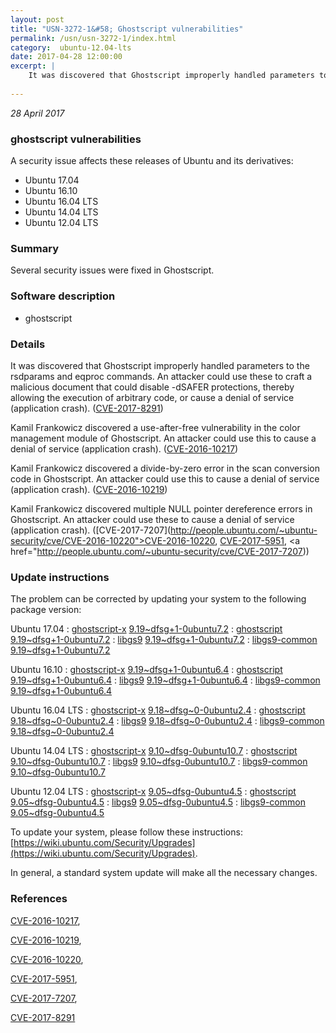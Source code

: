 ```yaml
---
layout: post
title: "USN-3272-1&#58; Ghostscript vulnerabilities"
permalink: /usn/usn-3272-1/index.html
category:  ubuntu-12.04-lts
date: 2017-04-28 12:00:00
excerpt: |
    It was discovered that Ghostscript improperly handled parameters to the rsdparams and eqproc commands. An attacker could use these to craft a malicious document that could disable -dSAFER protections, thereby allowing the execution of arbitrary code, or cause a denial of service (application crash). ([CVE-2017-8291](http://people.ubuntu.com/~ubuntu-security/cve/CVE-2017-8291))
    
--- 
```

 
 

*28 April 2017*

### ghostscript vulnerabilities

A security issue affects these releases of Ubuntu and its derivatives:

* Ubuntu 17.04
* Ubuntu 16.10
* Ubuntu 16.04 LTS
* Ubuntu 14.04 LTS
* Ubuntu 12.04 LTS

### Summary

Several security issues were fixed in Ghostscript. 

### Software description

* ghostscript 

### Details

It was discovered that Ghostscript improperly handled parameters to the rsdparams and eqproc commands. An attacker could use these to craft a malicious document that could disable -dSAFER protections, thereby allowing the execution of arbitrary code, or cause a denial of service (application crash). ([CVE-2017-8291](http://people.ubuntu.com/~ubuntu-security/cve/CVE-2017-8291))

Kamil Frankowicz discovered a use-after-free vulnerability in the color management module of Ghostscript. An attacker could use this to cause a denial of service (application crash). ([CVE-2016-10217](http://people.ubuntu.com/~ubuntu-security/cve/CVE-2016-10217))

Kamil Frankowicz discovered a divide-by-zero error in the scan conversion code in Ghostscript. An attacker could use this to cause a denial of service (application crash). ([CVE-2016-10219](http://people.ubuntu.com/~ubuntu-security/cve/CVE-2016-10219))

Kamil Frankowicz discovered multiple NULL pointer dereference errors in Ghostscript. An attacker could use these to cause a denial of service (application crash). ([CVE-2017-7207](http://people.ubuntu.com/~ubuntu-security/cve/CVE-2016-10220">CVE-2016-10220</a>, <a href="http://people.ubuntu.com/~ubuntu-security/cve/CVE-2017-5951">CVE-2017-5951</a>, <a href="http://people.ubuntu.com/~ubuntu-security/cve/CVE-2017-7207)) 

### Update instructions

The problem can be corrected by updating your system to the following package version:

Ubuntu 17.04
 : [ghostscript-x](https://launchpad.net/ubuntu/+source/ghostscript) <span> [9.19~dfsg+1-0ubuntu7.2](https://launchpad.net/ubuntu/+source/ghostscript/9.19~dfsg+1-0ubuntu7.2) </span> 
 : [ghostscript](https://launchpad.net/ubuntu/+source/ghostscript) <span> [9.19~dfsg+1-0ubuntu7.2](https://launchpad.net/ubuntu/+source/ghostscript/9.19~dfsg+1-0ubuntu7.2) </span> 
 : [libgs9](https://launchpad.net/ubuntu/+source/ghostscript) <span> [9.19~dfsg+1-0ubuntu7.2](https://launchpad.net/ubuntu/+source/ghostscript/9.19~dfsg+1-0ubuntu7.2) </span> 
 : [libgs9-common](https://launchpad.net/ubuntu/+source/ghostscript) <span> [9.19~dfsg+1-0ubuntu7.2](https://launchpad.net/ubuntu/+source/ghostscript/9.19~dfsg+1-0ubuntu7.2) </span> 

Ubuntu 16.10
 : [ghostscript-x](https://launchpad.net/ubuntu/+source/ghostscript) <span> [9.19~dfsg+1-0ubuntu6.4](https://launchpad.net/ubuntu/+source/ghostscript/9.19~dfsg+1-0ubuntu6.4) </span> 
 : [ghostscript](https://launchpad.net/ubuntu/+source/ghostscript) <span> [9.19~dfsg+1-0ubuntu6.4](https://launchpad.net/ubuntu/+source/ghostscript/9.19~dfsg+1-0ubuntu6.4) </span> 
 : [libgs9](https://launchpad.net/ubuntu/+source/ghostscript) <span> [9.19~dfsg+1-0ubuntu6.4](https://launchpad.net/ubuntu/+source/ghostscript/9.19~dfsg+1-0ubuntu6.4) </span> 
 : [libgs9-common](https://launchpad.net/ubuntu/+source/ghostscript) <span> [9.19~dfsg+1-0ubuntu6.4](https://launchpad.net/ubuntu/+source/ghostscript/9.19~dfsg+1-0ubuntu6.4) </span> 

Ubuntu 16.04 LTS
 : [ghostscript-x](https://launchpad.net/ubuntu/+source/ghostscript) <span> [9.18~dfsg~0-0ubuntu2.4](https://launchpad.net/ubuntu/+source/ghostscript/9.18~dfsg~0-0ubuntu2.4) </span> 
 : [ghostscript](https://launchpad.net/ubuntu/+source/ghostscript) <span> [9.18~dfsg~0-0ubuntu2.4](https://launchpad.net/ubuntu/+source/ghostscript/9.18~dfsg~0-0ubuntu2.4) </span> 
 : [libgs9](https://launchpad.net/ubuntu/+source/ghostscript) <span> [9.18~dfsg~0-0ubuntu2.4](https://launchpad.net/ubuntu/+source/ghostscript/9.18~dfsg~0-0ubuntu2.4) </span> 
 : [libgs9-common](https://launchpad.net/ubuntu/+source/ghostscript) <span> [9.18~dfsg~0-0ubuntu2.4](https://launchpad.net/ubuntu/+source/ghostscript/9.18~dfsg~0-0ubuntu2.4) </span> 

Ubuntu 14.04 LTS
 : [ghostscript-x](https://launchpad.net/ubuntu/+source/ghostscript) <span> [9.10~dfsg-0ubuntu10.7](https://launchpad.net/ubuntu/+source/ghostscript/9.10~dfsg-0ubuntu10.7) </span> 
 : [ghostscript](https://launchpad.net/ubuntu/+source/ghostscript) <span> [9.10~dfsg-0ubuntu10.7](https://launchpad.net/ubuntu/+source/ghostscript/9.10~dfsg-0ubuntu10.7) </span> 
 : [libgs9](https://launchpad.net/ubuntu/+source/ghostscript) <span> [9.10~dfsg-0ubuntu10.7](https://launchpad.net/ubuntu/+source/ghostscript/9.10~dfsg-0ubuntu10.7) </span> 
 : [libgs9-common](https://launchpad.net/ubuntu/+source/ghostscript) <span> [9.10~dfsg-0ubuntu10.7](https://launchpad.net/ubuntu/+source/ghostscript/9.10~dfsg-0ubuntu10.7) </span> 

Ubuntu 12.04 LTS
 : [ghostscript-x](https://launchpad.net/ubuntu/+source/ghostscript) <span> [9.05~dfsg-0ubuntu4.5](https://launchpad.net/ubuntu/+source/ghostscript/9.05~dfsg-0ubuntu4.5) </span> 
 : [ghostscript](https://launchpad.net/ubuntu/+source/ghostscript) <span> [9.05~dfsg-0ubuntu4.5](https://launchpad.net/ubuntu/+source/ghostscript/9.05~dfsg-0ubuntu4.5) </span> 
 : [libgs9](https://launchpad.net/ubuntu/+source/ghostscript) <span> [9.05~dfsg-0ubuntu4.5](https://launchpad.net/ubuntu/+source/ghostscript/9.05~dfsg-0ubuntu4.5) </span> 
 : [libgs9-common](https://launchpad.net/ubuntu/+source/ghostscript) <span> [9.05~dfsg-0ubuntu4.5](https://launchpad.net/ubuntu/+source/ghostscript/9.05~dfsg-0ubuntu4.5) </span> 

To update your system, please follow these instructions: [https://wiki.ubuntu.com/Security/Upgrades](https://wiki.ubuntu.com/Security/Upgrades).

In general, a standard system update will make all the necessary changes. 

### References

 
 [CVE-2016-10217](http://people.ubuntu.com/~ubuntu-security/cve/CVE-2016-10217), 

 [CVE-2016-10219](http://people.ubuntu.com/~ubuntu-security/cve/CVE-2016-10219), 

 [CVE-2016-10220](http://people.ubuntu.com/~ubuntu-security/cve/CVE-2016-10220), 

 [CVE-2017-5951](http://people.ubuntu.com/~ubuntu-security/cve/CVE-2017-5951), 

 [CVE-2017-7207](http://people.ubuntu.com/~ubuntu-security/cve/CVE-2017-7207), 

 [CVE-2017-8291](http://people.ubuntu.com/~ubuntu-security/cve/CVE-2017-8291)
 

